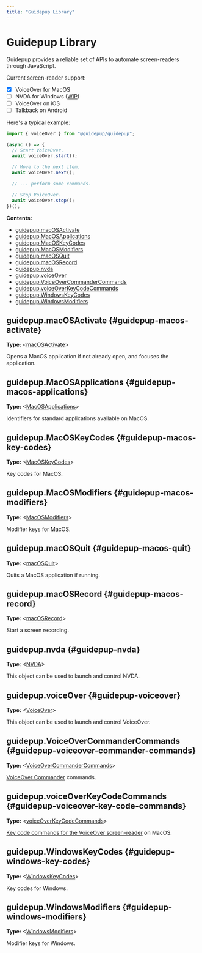 ```yaml
---
title: "Guidepup Library"
---
```


# Guidepup Library

Guidepup provides a reliable set of APIs to automate screen-readers through JavaScript.

Current screen-reader support:

- [x] VoiceOver for MacOS
- [ ] NVDA for Windows ([WIP](https://github.com/guidepup/guidepup/compare/feat/nvda-support))
- [ ] VoiceOver on iOS
- [ ] Talkback on Android

Here's a typical example:

```ts
import { voiceOver } from "@guidepup/guidepup";

(async () => {
  // Start VoiceOver.
  await voiceOver.start();

  // Move to the next item.
  await voiceOver.next();

  // ... perform some commands.

  // Stop VoiceOver.
  await voiceOver.stop();
})();
```

**Contents:**

- [guidepup.macOSActivate](./class-guidepup#guidepup-macos-activate)
- [guidepup.MacOSApplications](./class-guidepup#guidepup-macos-applications)
- [guidepup.MacOSKeyCodes](./class-guidepup#guidepup-macos-key-codes)
- [guidepup.MacOSModifiers](./class-guidepup#guidepup-macos-modifiers)
- [guidepup.macOSQuit](./class-guidepup#guidepup-macos-quit)
- [guidepup.macOSRecord](./class-guidepup#guidepup-macos-record)
- [guidepup.nvda](./class-guidepup#guidepup-nvda)
- [guidepup.voiceOver](./class-guidepup#guidepup-voiceover)
- [guidepup.VoiceOverCommanderCommands](./class-guidepup#guidepup-voiceover-commander-commands)
- [guidepup.voiceOverKeyCodeCommands](./class-guidepup#guidepup-voiceover-key-code-commands)
- [guidepup.WindowsKeyCodes](./class-guidepup#guidepup-windows-key-codes)
- [guidepup.WindowsModifiers](./class-guidepup#guidepup-windows-modifiers)

## guidepup.macOSActivate {#guidepup-macos-activate}

**Type:** &#60;[macOSActivate]&#62;

Opens a MacOS application if not already open, and focuses the application.

## guidepup.MacOSApplications {#guidepup-macos-applications}

**Type:** &#60;[MacOSApplications]&#62;

Identifiers for standard applications available on MacOS.

## guidepup.MacOSKeyCodes {#guidepup-macos-key-codes}

**Type:** &#60;[MacOSKeyCodes]&#62;

Key codes for MacOS.

## guidepup.MacOSModifiers {#guidepup-macos-modifiers}

**Type:** &#60;[MacOSModifiers]&#62;

Modifier keys for MacOS.

## guidepup.macOSQuit {#guidepup-macos-quit}

**Type:** &#60;[macOSQuit]&#62;

Quits a MacOS application if running.

## guidepup.macOSRecord {#guidepup-macos-record}

**Type:** &#60;[macOSRecord]&#62;

Start a screen recording.

## guidepup.nvda {#guidepup-nvda}

**Type:** &#60;[NVDA]&#62;

This object can be used to launch and control NVDA.

## guidepup.voiceOver {#guidepup-voiceover}

**Type:** &#60;[VoiceOver]&#62;

This object can be used to launch and control VoiceOver.

## guidepup.VoiceOverCommanderCommands {#guidepup-voiceover-commander-commands}

**Type:** &#60;[VoiceOverCommanderCommands]&#62;

[VoiceOver Commander](https://support.apple.com/en-gb/guide/voiceover/cpvoukbcmdr/mac) commands.

## guidepup.voiceOverKeyCodeCommands {#guidepup-voiceover-key-code-commands}

**Type:** &#60;[voiceOverKeyCodeCommands]&#62;

[Key code commands for the VoiceOver screen-reader](https://www.apple.com/voiceover/info/guide/_1131.html) on MacOS.

## guidepup.WindowsKeyCodes {#guidepup-windows-key-codes}

**Type:** &#60;[WindowsKeyCodes]&#62;

Key codes for Windows.

## guidepup.WindowsModifiers {#guidepup-windows-modifiers}

**Type:** &#60;[WindowsModifiers]&#62;

Modifier keys for Windows.

[macosactivate]: ./class-macos-activate "macOSActivate"
[macosapplications]: ./class-macos-applications "MacOSApplications"
[macoskeycodes]: ./class-macos-key-codes "MacOSKeyCodes"
[macosmodifiers]: ./class-macos-modifiers "MacOSModifiers"
[macosquit]: ./class-macos-quit "macOSQuit"
[macosrecord]: ./class-macos-record "macOSRecord"
[nvda]: ./class-nvda "NVDA"
[voiceover]: ./class-voiceover "VoiceOver"
[voiceovercommandercommands]: ./class-voiceover-commander-commands "VoiceOverCommanderCommands"
[voiceoverkeycodecommands]: ./class-voiceover-key-code-commands "VoiceOverKeyCodeCommands"
[windowskeycodes]: ./class-windows-key-codes "WindowsKeyCodes"
[windowsmodifiers]: ./class-windows-modifiers "WindowsModifiers"
